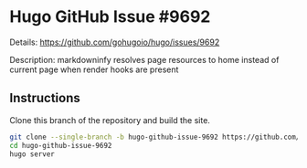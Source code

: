 # Hugo GitHub Issue #9692

Details: <https://github.com/gohugoio/hugo/issues/9692>

Description: markdowninfy resolves page resources to home instead of current page when render hooks are present

## Instructions

Clone this branch of the repository and build the site.

```bash
git clone --single-branch -b hugo-github-issue-9692 https://github.com/jmooring/hugo-testing hugo-github-issue-9692
cd hugo-github-issue-9692
hugo server
```
